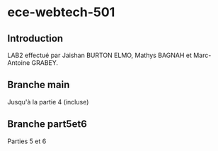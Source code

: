 # ece-webtech-501

## Introduction 
LAB2 effectué par Jaishan BURTON ELMO, Mathys BAGNAH et Marc-Antoine GRABEY.

## Branche main
Jusqu'à la partie 4 (incluse)

## Branche part5et6
Parties 5 et 6
